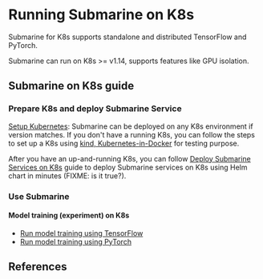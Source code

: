 <!--
Licensed to the Apache Software Foundation (ASF) under one
or more contributor license agreements.  See the NOTICE file
distributed with this work for additional information
regarding copyright ownership.  The ASF licenses this file
to you under the Apache License, Version 2.0 (the
"License"); you may not use this file except in compliance
with the License.  You may obtain a copy of the License at

  http://www.apache.org/licenses/LICENSE-2.0

Unless required by applicable law or agreed to in writing,
software distributed under the License is distributed on an
"AS IS" BASIS, WITHOUT WARRANTIES OR CONDITIONS OF ANY
KIND, either express or implied.  See the License for the
specific language governing permissions and limitations
under the License.
-->

# Running Submarine on K8s

Submarine for K8s supports standalone and distributed TensorFlow and PyTorch.

Submarine can run on K8s >= v1.14, supports features like GPU isolation.

## Submarine on K8s guide

### Prepare K8s and deploy Submarine Service

[Setup Kubernetes](setup-kubernetes.md): Submarine can be deployed on any K8s environment if version matches. If you don't have a running K8s, you can follow the steps to set up a K8s using [kind, Kubernetes-in-Docker](https://kind.sigs.k8s.io/) for testing purpose.

After you have an up-and-running K8s, you can follow [Deploy Submarine Services on K8s](deploy-submarine.md) guide to deploy Submarine services on K8s using Helm chart in minutes (FIXME: is it true?).

### Use Submarine

#### Model training (experiment) on K8s

- [Run model training using TensorFlow](run-tensorflow-on-k8s.md)
- [Run model training using PyTorch](run-pytorch-on-k8s.md)

## References
